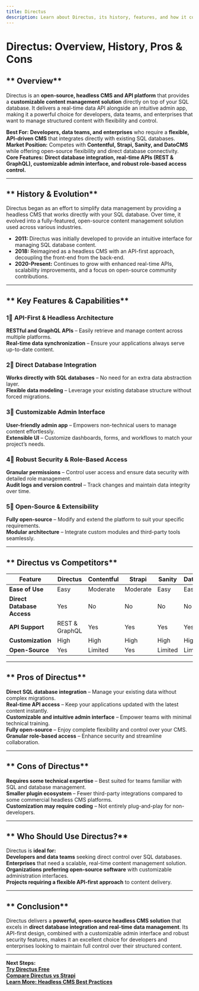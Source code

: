 ```yaml
---
title: Directus  
description: Learn about Directus, its history, features, and how it compares to other headless CMS platforms.
---
```


# **Directus: Overview, History, Pros & Cons**

## ** Overview**  
Directus is an **open-source, headless CMS and API platform** that provides a **customizable content management solution** directly on top of your SQL database. It delivers a real-time data API alongside an intuitive admin app, making it a powerful choice for developers, data teams, and enterprises that want to manage structured content with flexibility and control.

 **Best For:** **Developers, data teams, and enterprises** who require a **flexible, API-driven CMS** that integrates directly with existing SQL databases.  
 **Market Position:** Competes with **Contentful, Strapi, Sanity, and DatoCMS** while offering open-source flexibility and direct database connectivity.  
 **Core Features:** **Direct database integration, real-time APIs (REST & GraphQL), customizable admin interface, and robust role-based access control.**

---

## ** History & Evolution**  
Directus began as an effort to simplify data management by providing a headless CMS that works directly with your SQL database. Over time, it evolved into a fully-featured, open-source content management solution used across various industries.

- **2011:** Directus was initially developed to provide an intuitive interface for managing SQL database content.  
- **2018:** Reimagined as a headless CMS with an API-first approach, decoupling the front-end from the back-end.  
- **2020-Present:** Continues to grow with enhanced real-time APIs, scalability improvements, and a focus on open-source community contributions.

---

## ** Key Features & Capabilities**

### **1⃣ API-First & Headless Architecture**  
 **RESTful and GraphQL APIs** – Easily retrieve and manage content across multiple platforms.  
 **Real-time data synchronization** – Ensure your applications always serve up-to-date content.

### **2⃣ Direct Database Integration**  
 **Works directly with SQL databases** – No need for an extra data abstraction layer.  
 **Flexible data modeling** – Leverage your existing database structure without forced migrations.

### **3⃣ Customizable Admin Interface**  
 **User-friendly admin app** – Empowers non-technical users to manage content effortlessly.  
 **Extensible UI** – Customize dashboards, forms, and workflows to match your project’s needs.

### **4⃣ Robust Security & Role-Based Access**  
 **Granular permissions** – Control user access and ensure data security with detailed role management.  
 **Audit logs and version control** – Track changes and maintain data integrity over time.

### **5⃣ Open-Source & Extensibility**  
 **Fully open-source** – Modify and extend the platform to suit your specific requirements.  
 **Modular architecture** – Integrate custom modules and third-party tools seamlessly.

---

## ** Directus vs Competitors**

| Feature                   | Directus        | Contentful    | Strapi      | Sanity     | DatoCMS    |
|---------------------------|-----------------|---------------|-------------|------------|------------|
| **Ease of Use**           |  Easy         |  Moderate   |  Moderate |  Easy   |  Easy    |
| **Direct Database Access**|  Yes          |  No        |  No      |  No     |  No     |
| **API Support**           |  REST & GraphQL|  Yes       |  Yes     |  Yes   |  Yes    |
| **Customization**         |  High         |  High      |  High    |  High   |  High   |
| **Open-Source**           |  Yes          |  Limited   |  Yes     |  Limited|  Limited|

---

## ** Pros of Directus**  
 **Direct SQL database integration** – Manage your existing data without complex migrations.  
 **Real-time API access** – Keep your applications updated with the latest content instantly.  
 **Customizable and intuitive admin interface** – Empower teams with minimal technical training.  
 **Fully open-source** – Enjoy complete flexibility and control over your CMS.  
 **Granular role-based access** – Enhance security and streamline collaboration.

---

## ** Cons of Directus**  
 **Requires some technical expertise** – Best suited for teams familiar with SQL and database management.  
 **Smaller plugin ecosystem** – Fewer third-party integrations compared to some commercial headless CMS platforms.  
 **Customization may require coding** – Not entirely plug-and-play for non-developers.

---

## ** Who Should Use Directus?**  
Directus is **ideal for:**  
 **Developers and data teams** seeking direct control over SQL databases.  
 **Enterprises** that need a scalable, real-time content management solution.  
 **Organizations preferring open-source software** with customizable administration interfaces.  
 **Projects requiring a flexible API-first approach** to content delivery.

---

## ** Conclusion**  
Directus delivers a **powerful, open-source headless CMS solution** that excels in **direct database integration and real-time data management**. Its API-first design, combined with a customizable admin interface and robust security features, makes it an excellent choice for developers and enterprises looking to maintain full control over their structured content.

---

 **Next Steps:**  
 **[Try Directus Free](https://directus.io/)**  
 **[Compare Directus vs Strapi](#)**  
 **[Learn More: Headless CMS Best Practices](#)**
